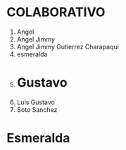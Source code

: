 # COLABORATIVO
1. Angel
2. Angel Jimmy
3. Angel Jimmy Gutierrez Charapaqui
5. esmeralda
6. # Gustavo
7. Luis Gustavo
8. Soto Sanchez
# Esmeralda
